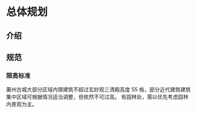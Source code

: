 
# 总体规划

## 介绍
## 规范
### 限高标准
蘅州古城大部分区域内限建筑不超过玄妙观三清殿高度 55 格，部分近代建筑建筑集中区域可根据情况适当调整，但依然不可过高。
有园林处，需以优先考虑园林内景观为主。